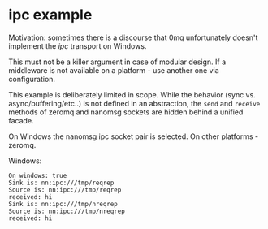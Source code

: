 # ipc example #

Motivation: sometimes there is a discourse that 0mq unfortunately doesn't implement the *ipc* transport on Windows.

This must not be a killer argument in case of modular design. If a middleware is not available on a platform - use another one via configuration.

This example is deliberately limited in scope. While the behavior (sync vs. async/buffering/etc..) is not defined in an abstraction,
the `send` and `receive` methods of zeromq and nanomsg sockets are hidden behind a unified facade.

On Windows the nanomsg ipc socket pair is selected. On other platforms - zeromq.

Windows:

```
On windows: true
Sink is: nn:ipc:///tmp/reqrep
Source is: nn:ipc:///tmp/reqrep
received: hi
Sink is: nn:ipc:///tmp/nreqrep
Source is: nn:ipc:///tmp/nreqrep
received: hi
```
